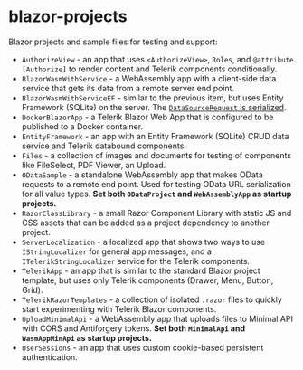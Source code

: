 # blazor-projects

Blazor projects and sample files for testing and support:

* `AuthorizeView` - an app that uses `<AuthorizeView>`, `Roles`, and `@attribute [Authorize]` to render content and Telerik components conditionally.
* `BlazorWasmWithService` - a WebAssembly app with a client-side data service that gets its data from a remote server end point.
* `BlazorWasmWithServiceEF` - similar to the previous item, but uses Entity Framework (SQLite) on the server. The [`DataSourceRequest` is serialized](https://www.telerik.com/blazor-ui/documentation/knowledge-base/grid-datasourcerequest-on-server).
* `DockerBlazorApp` - a Telerik Blazor Web App that is configured to be published to a Docker container.
* `EntityFramework` - an app with an Entity Framework (SQLite) CRUD data service and Telerik databound components.
* `Files` - a collection of images and documents for testing of components like FileSelect, PDF Viewer, an Upload.
* `ODataSample` - a standalone WebAssembly app that makes OData requests to a remote end point. Used for testing OData URL serialization for all value types. **Set both `ODataProject` and `WebAssemblyApp` as startup projects.**
* `RazorClassLibrary` - a small Razor Component Library with static JS and CSS assets that can be added as a project dependency to another project.
* `ServerLocalization` - a localized app that shows two ways to use `IStringLocalizer` for general app messages, and a `ITelerikStringLocalizer` service for the Telerik components.
* `TelerikApp` - an app that is similar to the standard Blazor project template, but uses only Telerik components (Drawer, Menu, Button, Grid).
* `TelerikRazorTemplates` - a collection of isolated `.razor` files to quickly start experimenting with Telerik Blazor components.
* `UploadMinimalApi` - a WebAssembly app that uploads files to Minimal API with CORS and Antiforgery tokens. **Set both `MinimalApi` and `WasmAppMinApi` as startup projects.**
* `UserSessions` - an app that uses custom cookie-based persistent authentication.
